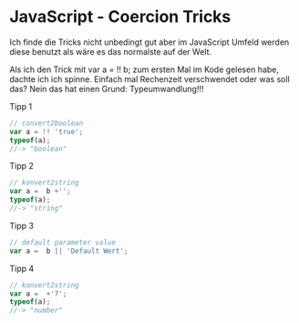 # JavaScript - Coercion Tricks

Ich finde die Tricks nicht unbedingt gut aber
im JavaScript Umfeld werden diese benutzt als wäre es das normalste auf der Welt.

Als ich den Trick mit var a = !! b;  zum ersten Mal im Kode gelesen habe, dachte ich ich spinne.
Einfach mal Rechenzeit verschwendet oder was soll das?
Nein das hat einen Grund: Typeumwandlung!!!

Tipp 1
```javascript
// convert2boolean
var a = !! 'true';
typeof(a);
//-> "boolean"
```
Tipp 2
```javascript
// konvert2string
var a =  b +'';
typeof(a);
//-> "string"
```
Tipp 3
```javascript
// default parameter value
var a =  b || 'Default Wert';
```
Tipp 4
```javascript
// konvert2string
var a =  +'7';
typeof(a);
//-> "number"
```


 
